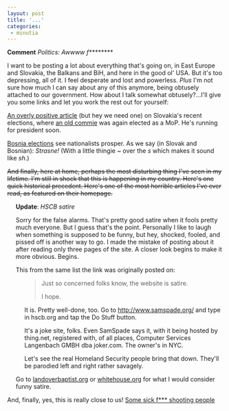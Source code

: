 ```yaml
---
layout: post
title: '...'
categories:
 - minutia
---
```


<b>Comment</b>
<i>Politics: Awwww f********</i>

I want to be posting a lot about everything that's going on, in East Europe and Slovakia, the Balkans and BiH, and here in the good ol' USA. But it's too depressing, all of it. I feel desperate and lost and powerless. <i>Plus</i> I'm not sure how much I can say about any of this anymore, being obtusely attached to our government. How about I talk somewhat obtusely?...I'll give you some links and let you work the rest out for yourself:

<a href="http://www.slovakspectator.sk/clanok.asp?vyd=2002038&cl=10628">An overly positive article</a> (but hey we need one) on Slovakia's recent elections, where <a href="http://news.bbc.co.uk/2/hi/not_in_website/syndication/monitoring/media_reports/2072385.stm">an old commie</a> was again elected as a MoP. He's running for president soon.

<a href="http://news.bbc.co.uk/2/hi/world/europe/2304653.stm">Bosnia elections</a> see nationalists prosper. As we say (in Slovak and Bosnian): <i>Strasne!</i> (With a little thingie ~ over the <i>s</i> which makes it sound like <i>sh</i>.)

<s>And finally, here at home, perhaps the most disturbing thing I've seen in my lifetime. I'm still in shock that this is happening in my country. Here's one quick historical precedent. Here's one of the most horrible articles I've ever read, as featured on their homepage.</s><div style="margin-left: 20px;">
<b>Update</b>: <i>HSCB satire</i>

Sorry for the false alarms. That's pretty good satire when it fools pretty much everyone. But I guess that's the point. Personally I like to laugh when something is supposed to be funny, but hey, shocked, fooled, and pissed off is another way to go. I made the mistake of posting about it after reading only three pages of the site. A closer look begins to make it more obvious. Begins.

This from the same list the link was originally posted on:<div style="margin-left: 20px;">
> Just so concerned folks know, the website is satire.
> 
> I hope.

It is. Pretty well-done, too. Go to http://www.samspade.org/ and type in hscb.org and tap the Do Stuff button.

It's a joke site, folks. Even SamSpade says it, with it being hosted by thing.net, registered with, of all places, Computer Services Langenbach GMBH dba joker.com. The owner's in NYC.

Let's see the real Homeland Security people bring that down. They'll be parodied left and right rather savagely.</div>
Go to <a href="http://www.landoverbaptist.org/">landoverbaptist.org</a> or <a href="http://www.whitehouse.org/">whitehouse.org</a> for what I would consider funny satire.</div>

And, finally, yes, this is really close to us!
<a href="http://news.bbc.co.uk/2/hi/americas/2308255.stm">Some sick f*** shooting people</a>

